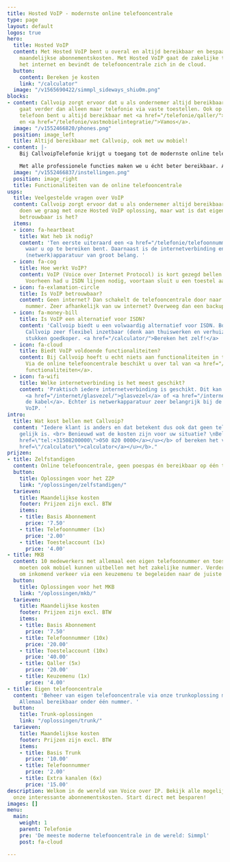 ```yaml
---
title: Hosted VoIP - modernste online telefooncentrale
type: page
layout: default
logos: true
hero:
  title: Hosted VoIP
  content: Met Hosted VoIP bent u overal en altijd bereikbaar en bespaart u op uw
    maandelijkse abonnementskosten. Met Hosted VoIP gaat de zakelijke telefonie over
    het internet en bevindt de telefooncentrale zich in de cloud.
  button:
    content: Bereken je kosten
    link: "/calculator"
  image: "/v1565690422/simmpl_sideways_shiu0m.png"
blocks:
- content: Callvoip zorgt ervoor dat u als ondernemer altijd bereikbaar bent, dat
    gaat verder dan alleen maar telefonie via vaste toestellen. Ook op uw mobiele
    telefoon bent u altijd bereikbaar met <a href="/telefonie/qaller/">Qaller</a>
    en <a href="/telefonie/vastmobielintegratie/">Vamos</a>.
  image: "/v1552466820/phones.png"
  position: image_left
  title: Altijd bereikbaar met Callvoip, ook met uw mobiel!
- content: |-
    Bij CallvoipTelefonie krijgt u toegang tot de modernste online telefooncentrale, Simmpl. Simmpl, omdat de telefooncentrale u voorziet van zeer veel professionele <a href="/telefonie/functionaliteiten/">functionaliteiten</a> en uitblinkt in bedieningsgemak.

    Met alle professionele functies maken we u écht beter bereikbaar. Alles kunt u eenvoudig instellen en mocht u er toch even niet uitkomen, dan helpen wij u graag!
  image: "/v1552466837/instellingen.png"
  position: image_right
  title: Functionaliteiten van de online telefooncentrale
usps:
  title: Veelgestelde vragen over VoIP
  content: Callvoip zorgt ervoor dat u als ondernemer altijd bereikbaar bent. Dat
    doen we graag met onze Hosted VoIP oplossing, maar wat is dat eigenlijk? En hoe
    betrouwbaar is het?
  items:
  - icon: fa-heartbeat
    title: Wat heb ik nodig?
    content: 'Ten eerste uiteraard een <a href="/telefonie/telefoonnummers/">telefoonnummer</a>
      waar u op te bereiken bent. Daarnaast is de internetverbinding en de bijbehorende
      (netwerk)apparatuur van groot belang. '
  - icon: fa-cog
    title: Hoe werkt VoIP?
    content: VoIP (Voice over Internet Protocol) is kort gezegd bellen over internet.
      Voorheen had u ISDN lijnen nodig, voortaan sluit u een toestel aan op uw internetverbinding.
  - icon: fa-exlamation-circle
    title: Is VoIP betrouwbaar?
    content: Geen internet? Dan schakelt de telefooncentrale door naar uw mobiele
      nummer. Zeer afhankelijk van uw internet? Overweeg dan een backup verbinding.
  - icon: fa-money-bill
    title: Is VoIP een alternatief voor ISDN?
    content: 'Callvoip biedt u een volwaardig alternatief voor ISDN. Bovendien is
      Callvoip zeer flexibel inzetbaar (denk aan thuiswerken en verhuizen) en uiteraard
      stukken goedkoper. <a href="/calculator/">Bereken het zelf!</a> '
  - icon: fa-cloud
    title: Biedt VoIP voldoende functionaliteiten?
    content: Bij Callvoip hoeft u echt niets aan functionaliteiten in te leveren.
      Via de online telefooncentrale beschikt u over tal van <a href="/telefonie/functionaliteiten/">professionele
      functionaliteiten</a>.
  - icon: fa-wifi
    title: Welke internetverbinding is het meest geschikt?
    content: 'Praktisch iedere internetverbinding is geschikt. Dit kan zowel <a href="/internet/dsl/">dsl</a>,
      <a href="/internet/glasvezel/">glasvezel</a> of <a href="/internet/kabel/">via
      de kabel</a>. Echter is netwerkapparatuur zeer belangrijk bij de werking van
      VoIP. '
intro:
  title: Wat kost bellen met Callvoip?
  content: "Iedere klant is anders en dat betekent dus ook dat geen telefooncentrale
    gelijk is. <br> Benieuwd wat de kosten zijn voor uw situatie? \nBel met <b><u><a
    href=\"tel:+31508200000\">050 820 0000</a></u></b> of bereken het via onze <b><u><a
    href=\"/calculator\">calculator</a></u></b>."
prijzen:
- title: Zelfstandigen
  content: Online telefooncentrale, geen poespas én bereikbaar op één toestel.
  button:
    title: Oplossingen voor het ZZP
    link: "/oplossingen/zelfstandigen/"
  tarieven:
    title: Maandelijkse kosten
    footer: Prijzen zijn excl. BTW
    items:
    - title: Basis Abonnement
      price: '7.50'
    - title: Telefoonnummer (1x)
      price: '2.00'
    - title: Toestelaccount (1x)
      price: '4.00'
- title: MKB
  content: 10 medewerkers met allemaal een eigen telefoonnummer en toestel. 5 medewerkers
    moeten ook mobiel kunnen uitbellen met het zakelijke nummer. Verder is de wens
    om inkomend verkeer via een keuzemenu te begeleiden naar de juiste medewerker.
  button:
    title: Oplossingen voor het MKB
    link: "/oplossingen/mkb/"
  tarieven:
    title: Maandelijkse kosten
    footer: Prijzen zijn excl. BTW
    items:
    - title: Basis Abonnement
      price: '7.50'
    - title: Telefoonnummer (10x)
      price: '20.00'
    - title: Toestelaccount (10x)
      price: '40.00'
    - title: Qaller (5x)
      price: '20.00'
    - title: Keuzemenu (1x)
      price: '4.00'
- title: Eigen telefooncentrale
  content: 'Beheer van eigen telefooncentrale via onze trunkoplossing met 10 gesprekskanalen.
    Allemaal bereikbaar onder één nummer. '
  button:
    title: Trunk-oplossingen
    link: "/oplossingen/trunk/"
  tarieven:
    title: Maandelijkse kosten
    footer: Prijzen zijn excl. BTW
    items:
    - title: Basis Trunk
      price: '10.00'
    - title: Telefoonnummer
      price: '2.00'
    - title: Extra kanalen (6x)
      price: '15.00'
description: Welkom in de wereld van Voice over IP. Bekijk alle mogelijkheden en ontdek
  onze interessante abonnementskosten. Start direct met besparen!
images: []
menu:
  main:
    weight: 1
    parent: Telefonie
    pre: 'De meeste moderne telefooncentrale in de wereld: Simmpl'
    post: fa-cloud

---
```

